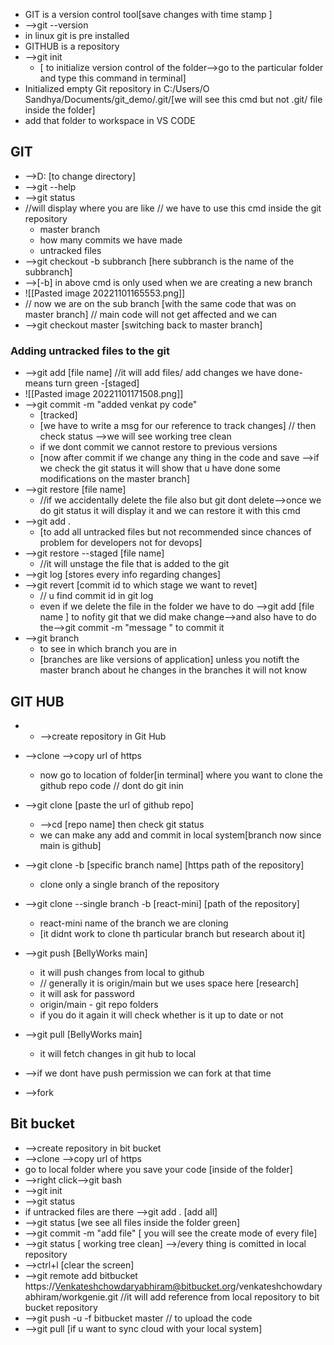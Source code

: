 - GIT is a version control tool[save changes with time stamp ]
- -->git --version
- in linux git is pre installed
- GITHUB is a repository
- -->git init 
	- [ to initialize version control of the folder-->go to the particular folder and type this command in terminal]
- Initialized empty Git repository in C:/Users/O Sandhya/Documents/git_demo/.git/[we will see this cmd but not .git/ file inside the folder]
- add that folder to workspace in VS CODE

## GIT 
- -->D: [to change directory]
- -->git --help
- -->git status
- //will display where you are like // we have to use this cmd inside the git repository
	- master branch
	- how many  commits we have made
	- untracked files 
- -->git checkout -b subbranch [here subbranch is the name of the subbranch]
- -->[-b] in above cmd is only used when we are creating a new branch
- ![[Pasted image 20221101165553.png]]
- // now we are on the sub branch [with the same code that was on master branch] // main code will not get affected and we can 
- -->git checkout master [switching back to master branch]
### Adding untracked files to the git
- -->git add [file name] //it will add files/ add changes we have done- means turn green -[staged]
- ![[Pasted image 20221101171508.png]]
- -->git commit -m "added venkat py code" 
	- [tracked]
	- [we have to write a msg for our reference to track changes] // then check status -->we will see working tree clean
	- if we dont commit we cannot restore to previous versions
	- [now after commit if we change any thing in the code and save -->if we check the git status it will show that u have done some modifications on the master branch]
- -->git restore [file name]
	- //if we accidentally delete the file also but git dont delete-->once we do git status it will display it and we can restore it with this cmd
- -->git add . 
	- [to add all untracked files but not recommended since chances of problem for developers not for devops]
- -->git restore --staged [file name] 
	- //it will unstage the file that is added to the git
- -->git log [stores every info regarding changes]
- -->git revert [commit id to which stage we want to revet]
	- // u find commit id in git log
	- even if we delete the file in the folder we have to do -->git add [file name ] to nofity git that we did make change-->and also have to do the-->git commit -m "message " to commit it
- -->git branch
	- to see in which branch you are in 
	- [branches are like versions of application] unless you notift the master branch about he changes in the branches it will not know

## GIT HUB
- - -->create repository in Git Hub
- -->clone -->copy url of https
	- now go to location of folder[in terminal] where you want to clone the github repo code // dont do git inin
- -->git clone [paste the url of github repo]
	- -->cd [repo name] then check git status
	- we can make any add and commit in local system[branch now since main is github]
- -->git clone -b [specific branch name]  [https path of the repository]
	- clone only a single branch of the repository
	
- -->git clone --single branch -b [react-mini]   [path of the repository]
	- react-mini name of the branch we are cloning
	- [it didnt work to clone th particular branch but research about it]
- -->git push [BellyWorks main]
	- it will push changes from local to github
	- // generally it is origin/main but we uses space here [research]
	- it will ask for password 
	- origin/main - git repo folders
	- if you do it again it will check whether is it up to date or not
- -->git pull [BellyWorks main]
	- it will fetch changes in git hub to local 
- -->if we dont have push permission we can fork at that time
- -->fork

## Bit bucket
- -->create repository in bit bucket
- -->clone -->copy url of https
- go to local folder where you save your code [inside of the folder]
- -->right click-->git bash
- -->git init
- -->git status
- if untracked files are there -->git add . [add all]
- -->git status [we see all files inside the folder green]
- -->git commit -m "add file"  [ you will see the create mode of every file]
- -->git status [ working tree clean] -->/every thing is comitted in local repository
- -->ctrl+l [clear the screen]
- -->git remote add bitbucket https://Venkateshchowdaryabhiram@bitbucket.org/venkateshchowdaryabhiram/workgenie.git //it will add reference from local repository to bit bucket repository
- -->git push -u -f bitbucket master   // to upload the code
- -->git pull [if u want to sync cloud with your local system]
